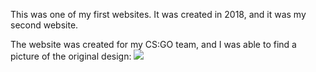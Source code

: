 This was one of my first websites. It was created in 2018, and it was my second website. 

The website was created for my CS:GO team, and I was able to find a picture of the original design:
![](https://i.ibb.co/wM7LbzS/image.png)
